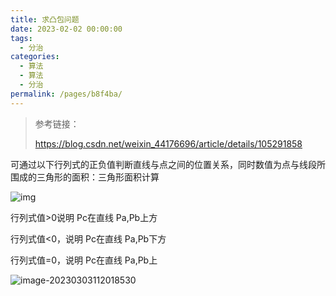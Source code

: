 ```yaml
---
title: 求凸包问题
date: 2023-02-02 00:00:00
tags: 
  - 分治
categories: 
  - 算法
  - 算法
  - 分治
permalink: /pages/b8f4ba/
---
```




>参考链接：
>
>https://blog.csdn.net/weixin_44176696/article/details/105291858



可通过以下行列式的正负值判断直线与点之间的位置关系，同时数值为点与线段所围成的三角形的面积：三角形面积计算

![img](https://typora-1309665611.cos.ap-nanjing.myqcloud.com/typora/11109343-e638102e825fad5c.png)

行列式值>0说明 Pc在直线 Pa,Pb上方

行列式值<0，说明  Pc在直线 Pa,Pb下方

行列式值=0，说明  Pc在直线 Pa,Pb上

![image-20230303112018530](https://typora-1309665611.cos.ap-nanjing.myqcloud.com/typora/image-20230303112018530.png)





